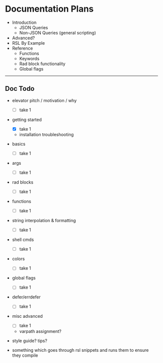 # Documentation Plans

- Introduction
  - JSON Queries
  - Non-JSON Queries (general scripting)
- Advanced?
- RSL By Example
- Reference
  - Functions
  - Keywords
  - Rad block functionality
  - Global flags

---

## Doc Todo

- elevator pitch / motivation / why
  - [ ] take 1
- getting started
  - [x] take 1
  - installation troubleshooting
- basics
  - [ ] take 1
- args
  - [ ] take 1
- rad blocks
  - [ ] take 1
- functions
  - [ ] take 1
- string interpolation & formatting
  - [ ] take 1
- shell cmds
  - [ ] take 1
- colors
  - [ ] take 1
- global flags
  - [ ] take 1
- defer/errdefer
  - [ ] take 1
- misc advanced
  - [ ] take 1
  - varpath assignment?

- style guide? tips?
- something which goes through rsl snippets and runs them to ensure they compile
